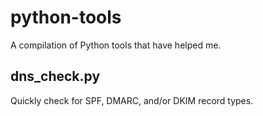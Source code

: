# python-tools
A compilation of Python tools that have helped me.

## dns_check.py
Quickly check for SPF, DMARC, and/or DKIM record types.
